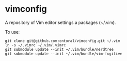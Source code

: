vimconfig
=========

A repository of Vim editor settings a packages (~/.vim).

To use:

```
git clone git@github.com:ontoral/vimconfig.git ~/.vim
ln -s ~/.vimrc ~/.vim/.vimrc
git submodule update --init ~/.vim/bundle/nerdtree
git submodule update --init ~/.vim/bundle/vim-fugitive
```
